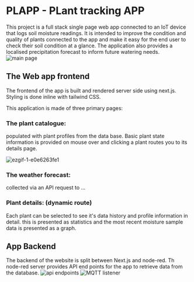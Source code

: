 # PLAPP - PLant tracking APP

This project is a full stack single page web app connected to an IoT device that logs soil moisture readings. It is intended to improve the condition and quality of plants connected to the app and make it easy for the end user to check their soil condition at a glance. The application also provides a localised precipitation forecast to inform future watering needs.
![main page](https://github.com/user-attachments/assets/ab4554e1-8f15-4660-a9bc-866da0a9ca5e)
## The Web app frontend
The frontend of the app is built and rendered server side using next.js. Styling is done inline with tailwind CSS.

This application is made of three primary pages:

### The plant catalogue:
populated with plant profiles from the data base. Basic plant state information is provided on mouse over and clicking a plant routes you to its details page.

![ezgif-1-e0e6263fe1](https://github.com/user-attachments/assets/c678f81a-b8cf-496b-9fd0-0a02d6cd5909)


### The weather forecast:
collected via an API request to ...

### Plant details: (dynamic route)
Each plant can be selected to see it's data history and profile information in detail.
this is presented as statistics and the most recent moisture sample data is presented as a graph.


## App Backend

The backend of the website is split between Next.js and node-red. Th node-red server provides API end points for the app to retrieve data from the database.
![api endpoints](https://github.com/user-attachments/assets/664dbfde-d615-473b-a08f-a4570e709188)
![MQTT listener](https://github.com/user-attachments/assets/f95d0d77-35d4-4965-95fe-d8034d29054b)
